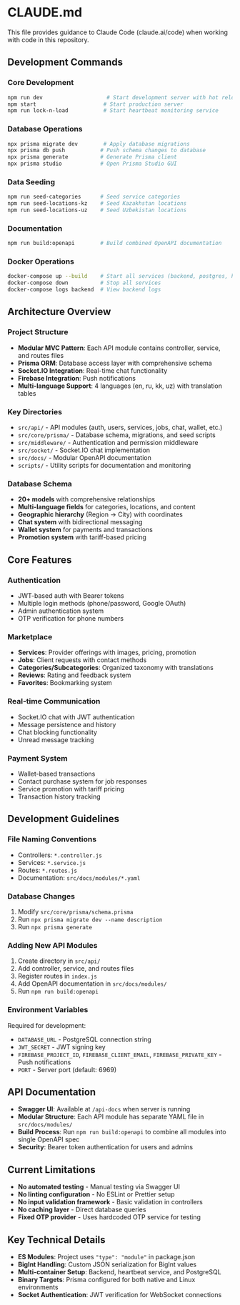# CLAUDE.md

This file provides guidance to Claude Code (claude.ai/code) when working with code in this repository.

## Development Commands

### Core Development
```bash
npm run dev                    # Start development server with hot reload
npm start                     # Start production server
npm run lock-n-load           # Start heartbeat monitoring service
```

### Database Operations
```bash
npx prisma migrate dev        # Apply database migrations
npx prisma db push           # Push schema changes to database
npx prisma generate          # Generate Prisma client
npx prisma studio            # Open Prisma Studio GUI
```

### Data Seeding
```bash
npm run seed-categories      # Seed service categories
npm run seed-locations-kz    # Seed Kazakhstan locations
npm run seed-locations-uz    # Seed Uzbekistan locations
```

### Documentation
```bash
npm run build:openapi        # Build combined OpenAPI documentation
```

### Docker Operations
```bash
docker-compose up --build    # Start all services (backend, postgres, heartbeat)
docker-compose down          # Stop all services
docker-compose logs backend  # View backend logs
```

## Architecture Overview

### Project Structure
- **Modular MVC Pattern**: Each API module contains controller, service, and routes files
- **Prisma ORM**: Database access layer with comprehensive schema
- **Socket.IO Integration**: Real-time chat functionality
- **Firebase Integration**: Push notifications
- **Multi-language Support**: 4 languages (en, ru, kk, uz) with translation tables

### Key Directories
- `src/api/` - API modules (auth, users, services, jobs, chat, wallet, etc.)
- `src/core/prisma/` - Database schema, migrations, and seed scripts
- `src/middleware/` - Authentication and permission middleware
- `src/socket/` - Socket.IO chat implementation
- `src/docs/` - Modular OpenAPI documentation
- `scripts/` - Utility scripts for documentation and monitoring

### Database Schema
- **20+ models** with comprehensive relationships
- **Multi-language fields** for categories, locations, and content
- **Geographic hierarchy** (Region → City) with coordinates
- **Chat system** with bidirectional messaging
- **Wallet system** for payments and transactions
- **Promotion system** with tariff-based pricing

## Core Features

### Authentication
- JWT-based auth with Bearer tokens
- Multiple login methods (phone/password, Google OAuth)
- Admin authentication system
- OTP verification for phone numbers

### Marketplace
- **Services**: Provider offerings with images, pricing, promotion
- **Jobs**: Client requests with contact methods
- **Categories/Subcategories**: Organized taxonomy with translations
- **Reviews**: Rating and feedback system
- **Favorites**: Bookmarking system

### Real-time Communication
- Socket.IO chat with JWT authentication
- Message persistence and history
- Chat blocking functionality
- Unread message tracking

### Payment System
- Wallet-based transactions
- Contact purchase system for job responses
- Service promotion with tariff pricing
- Transaction history tracking

## Development Guidelines

### File Naming Conventions
- Controllers: `*.controller.js`
- Services: `*.service.js`
- Routes: `*.routes.js`
- Documentation: `src/docs/modules/*.yaml`

### Database Changes
1. Modify `src/core/prisma/schema.prisma`
2. Run `npx prisma migrate dev --name description`
3. Run `npx prisma generate`

### Adding New API Modules
1. Create directory in `src/api/`
2. Add controller, service, and routes files
3. Register routes in `index.js`
4. Add OpenAPI documentation in `src/docs/modules/`
5. Run `npm run build:openapi`

### Environment Variables
Required for development:
- `DATABASE_URL` - PostgreSQL connection string
- `JWT_SECRET` - JWT signing key
- `FIREBASE_PROJECT_ID`, `FIREBASE_CLIENT_EMAIL`, `FIREBASE_PRIVATE_KEY` - Push notifications
- `PORT` - Server port (default: 6969)

## API Documentation

- **Swagger UI**: Available at `/api-docs` when server is running
- **Modular Structure**: Each API module has separate YAML file in `src/docs/modules/`
- **Build Process**: Run `npm run build:openapi` to combine all modules into single OpenAPI spec
- **Security**: Bearer token authentication for users and admins

## Current Limitations

- **No automated testing** - Manual testing via Swagger UI
- **No linting configuration** - No ESLint or Prettier setup
- **No input validation framework** - Basic validation in controllers
- **No caching layer** - Direct database queries
- **Fixed OTP provider** - Uses hardcoded OTP service for testing

## Key Technical Details

- **ES Modules**: Project uses `"type": "module"` in package.json
- **BigInt Handling**: Custom JSON serialization for BigInt values
- **Multi-container Setup**: Backend, heartbeat service, and PostgreSQL
- **Binary Targets**: Prisma configured for both native and Linux environments
- **Socket Authentication**: JWT verification for WebSocket connections